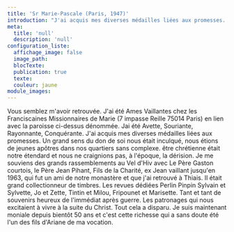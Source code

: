 ```yaml
---
title: 'Sr Marie-Pascale (Paris, 1947)'
introduction: "J'ai acquis mes diverses médailles liées aux promesses. Un grand sens du don de soi nous était inculqué, nous étions de jeunes apôtres dans nos quartiers sans complexe. être chrétienne était notre étendard et nous ne craignions pas, à l'époque, la dérision."
meta:
  title: 'null'
  description: 'null'
configuration_liste:
  affichage_image: false
  image_path:
  blocTexte:
  publication: true
  texte:
  couleur: jaune
module_images:
---
```



Vous semblez m'avoir retrouvée. J'ai été Ames Vaillantes chez les Franciscaines Missionnaires de Marie (7 impasse Reille 75014 Paris) en lien avec la paroisse ci-dessus dénommée. Jai été Avette, Souriante, Rayonnante, Conquérante. J'ai acquis mes diverses médailles liées aux promesses. Un grand sens du don de soi nous était inculqué, nous étions de jeunes apôtres dans nos quartiers sans complexe. être chrétienne était notre étendard et nous ne craignions pas, à l'époque, la dérision. Je me souviens des grands rassemblements au Vel d'Hiv avec Le Père Gaston courtois, le Père Jean Pihant, Fils de la Charité, ex Jean vaillant jusqu'en 1963, qui fut un ami de notre monastère et que j'ai retrouvé à Thiais. Il était grand collectionneur de timbres. Les revues dédiées Perlin Pinpin Sylvain et Sylvette, Jo et Zette, Tintin et Milou, Fripounet et Marisette. Tant et tant de souvenirs heureux de l'immédiat après guerre. Les patronages qui nous excitaient à vivre à la suite du Christ. Tout cela a disparu. Je suis maintenant moniale depuis bientôt 50 ans et c'est cette richesse qui a sans doute été l'un des fils d'Ariane de ma vocation.